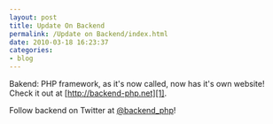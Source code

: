 ```yaml
---
layout: post
title: Update On Backend
permalink: /Update on Backend/index.html
date: 2010-03-18 16:23:37
categories:
- blog
---
```


Bakend: PHP framework, as it's now called, now has it's own website! Check it out at [http://backend-php.net][1].

Follow backend on Twitter at [@backend_php][2]!


  [1]: http://backend-php.net
  [2]: http://twitter.com/backend_php
